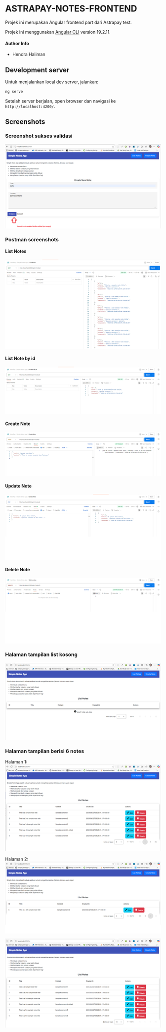 # ASTRAPAY-NOTES-FRONTEND

Projek ini merupakan Angular frontend part dari Astrapay test.

Projek ini menggunakan [Angular CLI](https://github.com/angular/angular-cli) version 19.2.11.

#### Author Info
- Hendra Haliman

## Development server

Untuk menjalankan local dev server, jalankan:

```bash
ng serve
```

Setelah server berjalan, open browser dan navigasi ke `http://localhost:4200/`. 

## Screenshots

### Screenshot sukses validasi

![Sukses validasi](pics/validasi.png)

### Postman screenshots

#### List Notes
![List Notes](pics/list_notes.png)

#### List Note by id
![List Notes](pics/get_note_by_id.png)

#### Create Note
![Create note](pics/create_note.png)

#### Update Note
![Update note](pics/update_note.png)

#### Delete Note
![Delete note](pics/delete_note.png)


### Halaman tampilan list kosong

![List kosong](pics/empty.png)

### Halaman tampilan berisi 6 notes

Halaman 1:
![Tampilan berisi 6 notes, page 1](pics/six_1.png)

Halaman 2:
![Tampilan berisi 6 notes, page 2](pics/six_2.png)


![Tampilan berisi 6 notes](pics/six.png)

